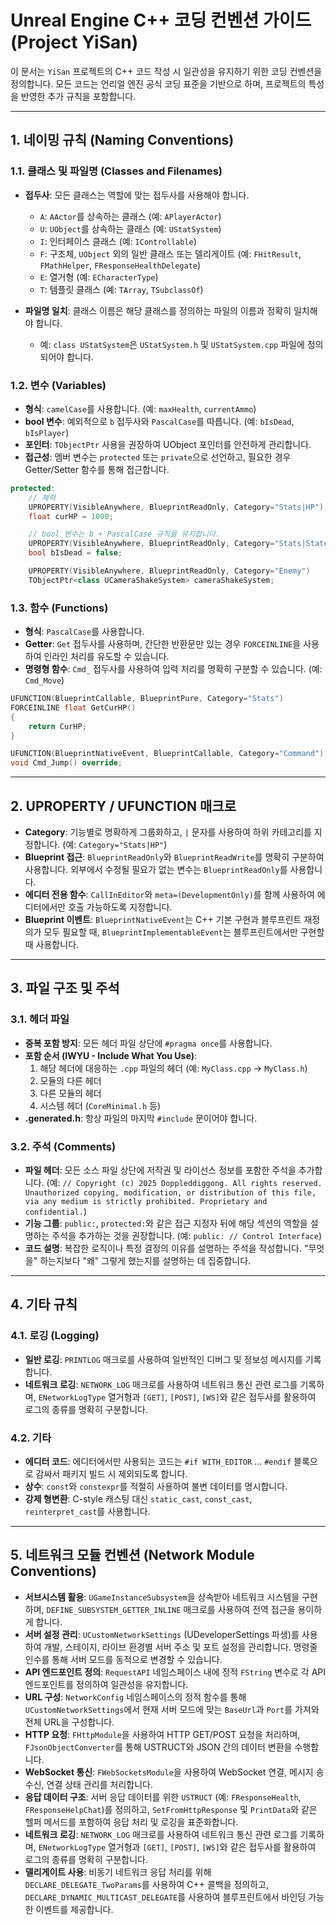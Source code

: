 # Unreal Engine C++ 코딩 컨벤션 가이드 (Project YiSan)

이 문서는 `YiSan` 프로젝트의 C++ 코드 작성 시 일관성을 유지하기 위한 코딩 컨벤션을 정의합니다. 모든 코드는 언리얼 엔진 공식 코딩 표준을 기반으로 하며, 프로젝트의 특성을 반영한 추가 규칙을 포함합니다.

---

## 1. 네이밍 규칙 (Naming Conventions)

### 1.1. 클래스 및 파일명 (Classes and Filenames)

- **접두사**: 모든 클래스는 역할에 맞는 접두사를 사용해야 합니다.
  - `A`: `AActor`를 상속하는 클래스 (예: `APlayerActor`)
  - `U`: `UObject`를 상속하는 클래스 (예: `UStatSystem`)
  - `I`: 인터페이스 클래스 (예: `IControllable`)
  - `F`: 구조체, `UObject` 외의 일반 클래스 또는 델리게이트 (예: `FHitResult`, `FMathHelper`, `FResponseHealthDelegate`)
  - `E`: 열거형 (예: `ECharacterType`)
  - `T`: 템플릿 클래스 (예: `TArray`, `TSubclassOf`)

- **파일명 일치**: 클래스 이름은 해당 클래스를 정의하는 파일의 이름과 정확히 일치해야 합니다.
  - 예: `class UStatSystem`은 `UStatSystem.h` 및 `UStatSystem.cpp` 파일에 정의되어야 합니다.

### 1.2. 변수 (Variables)

- **형식**: `camelCase`를 사용합니다. (예: `maxHealth`, `currentAmmo`)
- **bool 변수**: 예외적으로 `b` 접두사와 `PascalCase`를 따릅니다. (예: `bIsDead`, `bIsPlayer`)
- **포인터**: `TObjectPtr` 사용을 권장하여 UObject 포인터를 안전하게 관리합니다.
- **접근성**: 멤버 변수는 `protected` 또는 `private`으로 선언하고, 필요한 경우 Getter/Setter 함수를 통해 접근합니다.

```cpp
protected:
    // 체력
    UPROPERTY(VisibleAnywhere, BlueprintReadOnly, Category="Stats|HP")
    float curHP = 1000;

    // bool 변수는 b + PascalCase 규칙을 유지합니다.
    UPROPERTY(VisibleAnywhere, BlueprintReadOnly, Category="Stats|State")
    bool bIsDead = false;

    UPROPERTY(VisibleAnywhere, BlueprintReadOnly, Category="Enemy")
    TObjectPtr<class UCameraShakeSystem> cameraShakeSystem;
```

### 1.3. 함수 (Functions)

- **형식**: `PascalCase`를 사용합니다.
- **Getter**: `Get` 접두사를 사용하며, 간단한 반환문만 있는 경우 `FORCEINLINE`을 사용하여 인라인 처리를 유도할 수 있습니다.
- **명령형 함수**: `Cmd_` 접두사를 사용하여 입력 처리를 명확히 구분할 수 있습니다. (예: `Cmd_Move`)

```cpp
UFUNCTION(BlueprintCallable, BlueprintPure, Category="Stats")
FORCEINLINE float GetCurHP()
{
    return CurHP;
}

UFUNCTION(BlueprintNativeEvent, BlueprintCallable, Category="Command")
void Cmd_Jump() override;
```

---

## 2. UPROPERTY / UFUNCTION 매크로

- **Category**: 기능별로 명확하게 그룹화하고, `|` 문자를 사용하여 하위 카테고리를 지정합니다. (예: `Category="Stats|HP"`)
- **Blueprint 접근**: `BlueprintReadOnly`와 `BlueprintReadWrite`를 명확히 구분하여 사용합니다. 외부에서 수정될 필요가 없는 변수는 `BlueprintReadOnly`를 사용합니다.
- **에디터 전용 함수**: `CallInEditor`와 `meta=(DevelopmentOnly)`를 함께 사용하여 에디터에서만 호출 가능하도록 지정합니다.
- **Blueprint 이벤트**: `BlueprintNativeEvent`는 C++ 기본 구현과 블루프린트 재정의가 모두 필요할 때, `BlueprintImplementableEvent`는 블루프린트에서만 구현할 때 사용합니다.

---

## 3. 파일 구조 및 주석

### 3.1. 헤더 파일

- **중복 포함 방지**: 모든 헤더 파일 상단에 `#pragma once`를 사용합니다.
- **포함 순서 (IWYU - Include What You Use)**:
  1. 해당 헤더에 대응하는 `.cpp` 파일의 헤더 (예: `MyClass.cpp` -> `MyClass.h`)
  2. 모듈의 다른 헤더
  3. 다른 모듈의 헤더
  4. 시스템 헤더 (`CoreMinimal.h` 등)
- **.generated.h**: 항상 파일의 마지막 `#include` 문이어야 합니다.

### 3.2. 주석 (Comments)

- **파일 헤더**: 모든 소스 파일 상단에 저작권 및 라이선스 정보를 포함한 주석을 추가합니다. (예: `// Copyright (c) 2025 Doppleddiggong. All rights reserved. Unauthorized copying, modification, or distribution of this file, via any medium is strictly prohibited. Proprietary and confidential.`)
- **기능 그룹**: `public:`, `protected:`와 같은 접근 지정자 뒤에 해당 섹션의 역할을 설명하는 주석을 추가하는 것을 권장합니다. (예: `public: // Control Interface`)
- **코드 설명**: 복잡한 로직이나 특정 결정의 이유를 설명하는 주석을 작성합니다. "무엇을" 하는지보다 "왜" 그렇게 했는지를 설명하는 데 집중합니다.

---

## 4. 기타 규칙

### 4.1. 로깅 (Logging)

- **일반 로깅**: `PRINTLOG` 매크로를 사용하여 일반적인 디버그 및 정보성 메시지를 기록합니다.
- **네트워크 로깅**: `NETWORK_LOG` 매크로를 사용하여 네트워크 통신 관련 로그를 기록하며, `ENetworkLogType` 열거형과 `[GET]`, `[POST]`, `[WS]`와 같은 접두사를 활용하여 로그의 종류를 명확히 구분합니다.

### 4.2. 기타

- **에디터 코드**: 에디터에서만 사용되는 코드는 `#if WITH_EDITOR` ... `#endif` 블록으로 감싸서 패키지 빌드 시 제외되도록 합니다.
- **상수**: `const`와 `constexpr`를 적절히 사용하여 불변 데이터를 명시합니다.
- **강제 형변환**: C-style 캐스팅 대신 `static_cast`, `const_cast`, `reinterpret_cast`를 사용합니다.

---

## 5. 네트워크 모듈 컨벤션 (Network Module Conventions)

- **서브시스템 활용**: `UGameInstanceSubsystem`을 상속받아 네트워크 시스템을 구현하며, `DEFINE_SUBSYSTEM_GETTER_INLINE` 매크로를 사용하여 전역 접근을 용이하게 합니다.
- **서버 설정 관리**: `UCustomNetworkSettings` (UDeveloperSettings 파생)를 사용하여 개발, 스테이지, 라이브 환경별 서버 주소 및 포트 설정을 관리합니다. 명령줄 인수를 통해 서버 모드를 동적으로 변경할 수 있습니다.
- **API 엔드포인트 정의**: `RequestAPI` 네임스페이스 내에 정적 `FString` 변수로 각 API 엔드포인트를 정의하여 일관성을 유지합니다.
- **URL 구성**: `NetworkConfig` 네임스페이스의 정적 함수를 통해 `UCustomNetworkSettings`에서 현재 서버 모드에 맞는 `BaseUrl`과 `Port`를 가져와 전체 URL을 구성합니다.
- **HTTP 요청**: `FHttpModule`을 사용하여 HTTP GET/POST 요청을 처리하며, `FJsonObjectConverter`를 통해 USTRUCT와 JSON 간의 데이터 변환을 수행합니다.
- **WebSocket 통신**: `FWebSocketsModule`을 사용하여 WebSocket 연결, 메시지 송수신, 연결 상태 관리를 처리합니다.
- **응답 데이터 구조**: 서버 응답 데이터를 위한 `USTRUCT` (예: `FResponseHealth`, `FResponseHelpChat`)를 정의하고, `SetFromHttpResponse` 및 `PrintData`와 같은 헬퍼 메서드를 포함하여 응답 처리 및 로깅을 표준화합니다.
- **네트워크 로깅**: `NETWORK_LOG` 매크로를 사용하여 네트워크 통신 관련 로그를 기록하며, `ENetworkLogType` 열거형과 `[GET]`, `[POST]`, `[WS]`와 같은 접두사를 활용하여 로그의 종류를 명확히 구분합니다.
- **델리게이트 사용**: 비동기 네트워크 응답 처리를 위해 `DECLARE_DELEGATE_TwoParams`를 사용하여 C++ 콜백을 정의하고, `DECLARE_DYNAMIC_MULTICAST_DELEGATE`를 사용하여 블루프린트에서 바인딩 가능한 이벤트를 제공합니다.
